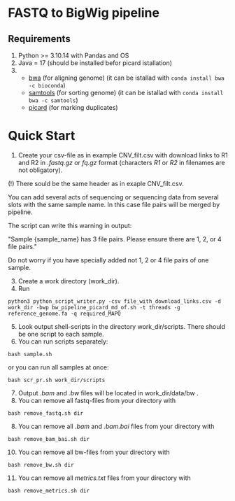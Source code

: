 # FASTQ to BigWig pipeline

## Requirements
1) Python >= 3.10.14 with Pandas and OS
2) Java = 17   (should be installed befor picard istallation)
3) 
  	- [bwa](https://github.com/open2c/cooler) (for aligning genome) (it can be istallad with ``` conda install bwa -c bioconda ```)
    - [samtools](https://github.com/samtools/samtools) (for sorting genome) (it can be istallad with ``` conda install bwa -c samtools ```)
  	- [picard](https://github.com/broadinstitute/picard) (for marking duplicates)

# Quick Start

1) Create your csv-file as in example CNV_filt.csv with download links to R1 and R2 in *.fastq.gz* or *fq.gz* format (characters *R1* or *R2* in filenames are not obligatory).

(!) There sould be the same header as in exaple CNV_filt.csv.

You can add several acts of sequencing or sequencing data from several slots with the same sample name. In this case file pairs will be merged by pipeline.

The script can write this warning in output:

"Sample {sample_name} has 3 file pairs. Please ensure there are 1, 2, or 4 file pairs."

Do not worry if you have specially added not 1, 2 or 4 file pairs of one sample.

3) Create a work directory (work_dir).
4) Run
```
python3 python_script_writer.py -csv file_with_download_links.csv -d work_dir -bwp bw_pipeline_picard_md_of.sh -t threads -g reference_genome.fa -q required_MAPQ
```
5) Look output shell-scripts in the directory work_dir/scripts. There should be one script to each sample.
6) You can run scripts separately:
```
bash sample.sh
```
or you can run all samples at once:
```
bash scr_pr.sh work_dir/scripts
```
7) Output *.bam* and *.bw* files will be located in work_dir/data/bw .
8) You can remove all fastq-files from your directory with
```
bash remove_fastq.sh dir
```
8) You can remove all *.bam* and *.bam.bai* files from your directory with
```
bash remove_bam_bai.sh dir
```
10) You can remove all bw-files from your directory with
```
bash remove_bw.sh dir
```
11) You can remove all *metrics.txt* files from your directory with
```
bash remove_metrics.sh dir
``` 

